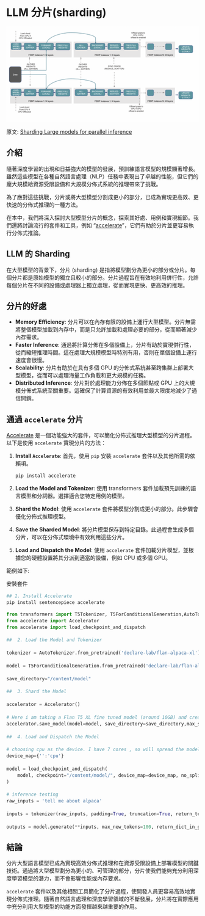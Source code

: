 # LLM 分片(sharding)

![](./assets/FSDP_workflow.png)

原文: [Sharding Large models for parallel inference](https://medium.com/@jain.sm/sharding-large-models-for-parallel-inference-ee19844cc44)

## 介紹

隨著深度學習的出現和日益強大的模型的發展，預訓練語言模型的規模顯著增長。雖然這些模型在各種自然語言處理（NLP）任務中表現出了卓越的性能，但它們的龐大規模給資源受限設備和大規模分佈式系統的推理帶來了挑戰。

為了應對這些挑戰，分片或將大型模型分割成更小的部分，已成為實現更高效、更快速的分佈式推理的一種方法。

在本中，我們將深入探討大型模型分片的概念，探索其好處、用例和實現細節。我們還將討論流行的套件和工具，例如 “[accelerate](https://huggingface.co/docs/accelerate/index)”，它們有助於分片並更容易執行分佈式推論。

## LLM 的 Sharding

在大型模型的背景下，分片 (sharding) 是指將模型劃分為更小的部分或分片。每個分片都是原始模型的獨立且較小的部分。分片過程旨在有效地利用併行性，允許每個分片在不同的設備或處理器上獨立處理，從而實現更快、更高效的推理。

## 分片的好處

- **Memory Efficiency**: 分片可以在內存有限的設備上運行大型模型。分片無需將整個模型加載到內存中，而是只允許加載和處理必要的部分，從而顯著減少內存需求。
- **Faster Inference**: 通過將計算分佈在多個設備上，分片有助於實現併行性，從而縮短推理時間。這在處理大規模模型時特別有用，否則在單個設備上運行速度會很慢。
- **Scalability**: 分片有助於在具有多個 GPU 的分佈式系統甚至跨集群上部署大型模型，從而可以處理海量工作負載和更大規模的任務。
- **Distributed Inference**: 分片對於處理能力分佈在多個節點或 GPU 上的大規模分佈式系統至關重要。這確保了計算資源的有效利用並最大限度地減少了通信開銷。

## 通過 `accelerate` 分片

[Accelerate](https://pypi.org/project/accelerate/) 是一個功能強大的套件，可以簡化分佈式推理大型模型的分片過程。以下是使用 `accelerate` 實現分片的方法：

1. **Install `Accelerate`**: 首先，使用 `pip` 安裝 `accelerate` 套件以及其他所需的依賴項。

    ```python
    pip install accelerate
    ```

2. **Load the Model and Tokenizer**: 使用 transformers 套件加載預先訓練的語言模型和分詞器。選擇適合您特定用例的模型。

3. **Shard the Model**: 使用 `accelerate` 套件將模型分割成更小的部分。此步驟會優化分佈式推理模型。

4. **Save the Sharded Model**: 將分片模型保存到特定目錄。此過程會生成多個分片，可以在分佈式環境中有效利用這些分片。

5. **Load and Dispatch the Model**: 使用 `accelerate` 套件加載分片模型，並根據您的硬體設置將其分派到適當的設備，例如 CPU 或多個 GPU。

範例如下:

安裝套件

```bash
## 1. Install Accelerate
pip install sentencepiece accelerate
```


```python
from transformers import T5Tokenizer, T5ForConditionalGeneration,AutoTokenizer
from accelerate import Accelerator
from accelerate import load_checkpoint_and_dispatch

##  2. Load the Model and Tokenizer

tokenizer = AutoTokenizer.from_pretrained('declare-lab/flan-alpaca-xl')

model = T5ForConditionalGeneration.from_pretrained('declare-lab/flan-alpaca-xl')

save_directory="/content/model"

##  3. Shard the Model

accelerator = Accelerator()

# Here i am taking a Flan T5 XL fine tuned model (around 10GB) and creating shards of 2 GB each
accelerator.save_model(model=model, save_directory=save_directory,max_shard_size="2GB")

##  4. Load and Dispatch the Model

# choosing cpu as the device. I have 7 cores , so will spread the model shards across those.
device_map={'':'cpu'}

model = load_checkpoint_and_dispatch(
    model, checkpoint="/content/model/", device_map=device_map, no_split_module_classes=['Block']
)

# inference testing
raw_inputs = 'tell me about alpaca'

inputs = tokenizer(raw_inputs, padding=True, truncation=True, return_tensors='pt')

outputs = model.generate(**inputs, max_new_tokens=100, return_dict_in_generate=True, output_scores=True)
```

## 結論

分片大型語言模型已成為實現高效分佈式推理和在資源受限設備上部署模型的關鍵技術。通過將大型模型劃分為更小的、可管理的部分，分片使我們能夠充分利用深度學習模型的潛力，而不會影響性能或內存要求。

`accelerate` 套件以及其他相關工具簡化了分片過程，使開發人員更容易高效地實現分佈式推理。隨著自然語言處理和深度學習領域的不斷發展，分片將在實際應用中充分利用大型模型的功能方面發揮越來越重要的作用。
